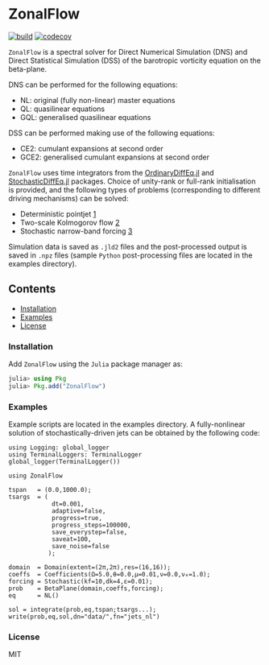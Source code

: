 # ZonalFlow
[![build](https://github.com/gvn22/ZonalFlow.jl/actions/workflows/ci.yml/badge.svg?event=push)](https://github.com/gvn22/ZonalFlow.jl/actions/workflows/ci.yml)
[![codecov](https://codecov.io/gh/gvn22/ZonalFlow.jl/branch/master/graph/badge.svg)](https://codecov.io/gh/gvn22/ZonalFlow.jl)

`ZonalFlow` is a spectral solver for Direct Numerical Simulation (DNS) and Direct Statistical Simulation (DSS) of the barotropic vorticity equation on the beta-plane.

DNS can be performed for the following equations:

- NL: original (fully non-linear) master equations
- QL: quasilinear equations
- GQL: generalised quasilinear equations

DSS can be performed making use of the following equations:

- CE2: cumulant expansions at second order
- GCE2: generalised cumulant expansions at second order

`ZonalFlow` uses time integrators from the [OrdinaryDiffEq.jl](https://github.com/SciML/OrdinaryDiffEq.jl) and [StochasticDiffEq.jl](https://github.com/SciML/StochasticDiffEq.jl) packages. Choice of unity-rank or full-rank initialisation is provided, and the following types of problems (corresponding to different driving mechanisms) can be solved:

* Deterministic pointjet [1](https://journals.ametsoc.org/view/journals/atsc/65/6/2007jas2510.1.xml)
* Two-scale Kolmogorov flow [2](https://aip.scitation.org/doi/10.1063/1.5004683)
* Stochastic narrow-band forcing [3](https://journals.ametsoc.org/view/journals/atsc/73/5/jas-d-15-0288.1.xml)

Simulation data is saved as `.jld2` files and the post-processed output is saved in `.npz` files (sample `Python` post-processing files are located in the examples directory).

## Contents
* [Installation](#installation-instructions)
* [Examples](#example-simulation-script)
* [License](#license)

### Installation
Add `ZonalFlow` using the `Julia` package manager as:

```julia
julia> using Pkg
julia> Pkg.add("ZonalFlow")
```

### Examples

Example scripts are located in the examples directory. A fully-nonlinear solution of stochastically-driven jets can be obtained by the following code:

```
using Logging: global_logger
using TerminalLoggers: TerminalLogger
global_logger(TerminalLogger())

using ZonalFlow

tspan   = (0.0,1000.0);
tsargs  = (
            dt=0.001,
            adaptive=false,
            progress=true,
            progress_steps=100000,
            save_everystep=false,
            saveat=100,
            save_noise=false
           );

domain  = Domain(extent=(2π,2π),res=(16,16));
coeffs  = Coefficients(Ω=5.0,θ=0.0,μ=0.01,ν=0.0,ν₄=1.0);
forcing = Stochastic(kf=10,dk=4,ε=0.01);
prob    = BetaPlane(domain,coeffs,forcing);
eq      = NL()

sol = integrate(prob,eq,tspan;tsargs...);
write(prob,eq,sol,dn="data/",fn="jets_nl")
```

### License
MIT
